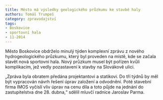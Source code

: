 ```yaml
---
title: Město má výsledky geologického průzkumu ke stavbě haly
authors: Tomáš Trumpeš
category: zpravodajství
tags:
- Boskovice
- sportovní hala
- 11-2014
---
```


Město Boskovice obdrželo minulý týden komplexní zprávu z nového hydrogeologického průzkumu, který byl proveden na místě, kde se začala stavět nová sportovní hala. Nový průzkum musel být pořízen kvůli komplikacím, jež vedly pozastavení k stavby na Slovákově ulici.

„Zpráva byla obratem předána projektantovi a statikovi. Do tří týdnů by měl být vypracován návrh řešení úprav založení a odvodnění. Poté stavební firma IMOS vyčíslí vliv úprav na cenu díla a toto půjde na jednání do zastupitelstva dne 28. dubna,“ sdělil mluvčí radnice Jaroslav Parma.